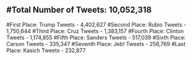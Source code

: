 #Total Number of Tweets: 10,052,318 
---
#First Place: Trump Tweets - 4,402,627
#Second Place: Rubio Tweets - 1,750,644
#Third Place: Cruz Tweets - 1,383,157
#Fourth Place: Clinton Tweets - 1,174,855
#Fifth Place: Sanders Tweets - 517,039
#Sixth Place: Carson Tweets - 335,347
#Seventh Place: Jeb! Tweets - 256,769
#Last Place: Kasich Tweets - 232,877

